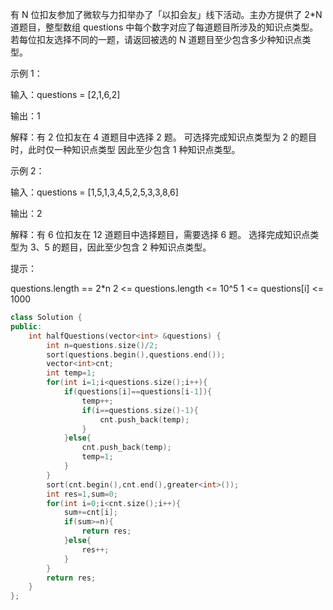 有 N 位扣友参加了微软与力扣举办了「以扣会友」线下活动。主办方提供了 2*N 道题目，整型数组 questions 中每个数字对应了每道题目所涉及的知识点类型。
若每位扣友选择不同的一题，请返回被选的 N 道题目至少包含多少种知识点类型。

示例 1：

输入：questions = [2,1,6,2]

输出：1

解释：有 2 位扣友在 4 道题目中选择 2 题。
可选择完成知识点类型为 2 的题目时，此时仅一种知识点类型
因此至少包含 1 种知识点类型。

示例 2：

输入：questions = [1,5,1,3,4,5,2,5,3,3,8,6]

输出：2

解释：有 6 位扣友在 12 道题目中选择题目，需要选择 6 题。
选择完成知识点类型为 3、5 的题目，因此至少包含 2 种知识点类型。

提示：

questions.length == 2*n
2 <= questions.length <= 10^5
1 <= questions[i] <= 1000

```cpp
class Solution {
public:
    int halfQuestions(vector<int> &questions) {
        int n=questions.size()/2;
        sort(questions.begin(),questions.end());
        vector<int>cnt;
        int temp=1;
        for(int i=1;i<questions.size();i++){
            if(questions[i]==questions[i-1]){
                temp++;
                if(i==questions.size()-1){
                    cnt.push_back(temp);
                }
            }else{
                cnt.push_back(temp);
                temp=1;
            }
        }
        sort(cnt.begin(),cnt.end(),greater<int>());
        int res=1,sum=0;
        for(int i=0;i<cnt.size();i++){
            sum+=cnt[i];
            if(sum>=n){
                return res;
            }else{
                res++;
            }
        }
        return res;
    }
};
```

